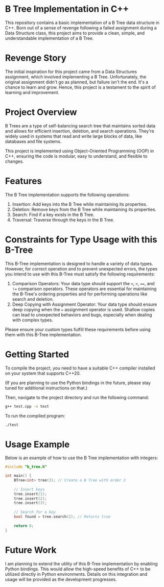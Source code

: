 # B Tree Implementation in C++
This repository contains a basic implementation of a B Tree data structure in C++. Born out of a sense of revenge following a failed assignment during a Data Structure class, this project aims to provide a clean, simple, and understandable implementation of a B Tree.

# Revenge Story
The initial inspiration for this project came from a Data Structures assignment, which involved implementing a B Tree. Unfortunately, the original assignment didn't go as planned, but failure isn't the end. It's a chance to learn and grow. Hence, this project is a testament to the spirit of learning and improvement.

# Project Overview
B Trees are a type of self-balancing search tree that maintains sorted data and allows for efficient insertion, deletion, and search operations. They're widely used in systems that read and write large blocks of data, like databases and file systems.

This project is implemented using Object-Oriented Programming (OOP) in C++, ensuring the code is modular, easy to understand, and flexible to changes.

# Features
The B Tree implementation supports the following operations:

1. Insertion: Add keys into the B Tree while maintaining its properties.
2. Deletion: Remove keys from the B Tree while maintaining its properties.
3. Search: Find if a key exists in the B Tree.
4. Traversal: Traverse through the keys in the B Tree.

# Constraints for Type Usage with this B-Tree
This B-Tree implementation is designed to handle a variety of data types. However, for correct operation and to prevent unexpected errors, the types you intend to use with this B-Tree must satisfy the following requirements:

1. Comparison Operators: Your data type should support the `<`, `>`, `==`, and `!=` comparison operators. These operators are essential for maintaining the B-Tree's ordering properties and for performing operations like search and deletion.
2. Deep Copying with Assignment Operator: Your data type should ensure deep copying when the `=` assignment operator is used. Shallow copies can lead to unexpected behaviors and bugs, especially when dealing with complex types.

Please ensure your custom types fulfill these requirements before using them with this B-Tree implementation.

# Getting Started
To compile the project, you need to have a suitable C++ compiler installed on your system that supports C++20. 

(If you are planning to use the Python bindings in the future, please stay tuned for additional instructions on that.)

Then, navigate to the project directory and run the following command:

```bash
g++ test.cpp -o test
```

To run the compiled program:

```bash
./test
```

# Usage Example
Below is an example of how to use the B Tree implementation with integers:

```cpp
#include "b_tree.h"

int main() {
    BTree<int> tree(3); // Create a B Tree with order 3
    
    // Insert keys
    tree.insert(1);
    tree.insert(2);
    tree.insert(3);
    
    // Search for a key
    bool found = tree.search(2); // Returns true
    
    return 0;
}
```

# Future Work
I am planning to extend the utility of this B-Tree implementation by enabling Python bindings. This would allow the high-speed benefits of C++ to be utilized directly in Python environments. Details on this integration and usage will be provided as the development progresses.
